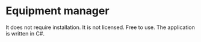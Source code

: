 # Equipment manager

It does not require installation.
It is not licensed. Free to use.
The application is written in C#.
